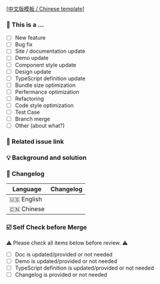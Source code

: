 <!--
First of all, thank you for your contribution! 😄

New feature please send pull request to feature branch, and rest to master branch.
Pull request will be merged after one of collaborators approve.
Please makes sure that these form are filled before submitting your pull request, thank you!
-->

[[中文版模板 / Chinese template](https://github.com/ant-design/ant-design/blob/master/.github/PULL_REQUEST_TEMPLATE/pr_cn.md)]

### 🤔 This is a ...

- [ ] New feature
- [ ] Bug fix
- [ ] Site / documentation update
- [ ] Demo update
- [ ] Component style update
- [ ] Design update
- [ ] TypeScript definition update
- [ ] Bundle size optimization
- [ ] Perfermance optimization
- [ ] Refactoring
- [ ] Code style optimization
- [ ] Test Case
- [ ] Branch merge
- [ ] Other (about what?)

### 🔗 Related issue link

<!--
1. Describe the source of requirement, like related issue link.
-->

### 💡 Background and solution

<!--
1. Describe the problem and the scenario.
2. GIF or snapshot should be provided if includes UI/interactive modification.
3. How to fix the problem, and list final API implementation and usage sample if that is an new feature.
-->

### 📝 Changelog

<!--
Describe changes from userside, and list all potential break changes or other risks.
--->

| Language   | Changelog |
| ---------- | --------- |
| 🇺🇸 English |           |
| 🇨🇳 Chinese |           |

### ☑️ Self Check before Merge

⚠️ Please check all items below before review. ⚠️

- [ ] Doc is updated/provided or not needed
- [ ] Demo is updated/provided or not needed
- [ ] TypeScript definition is updated/provided or not needed
- [ ] Changelog is provided or not needed
